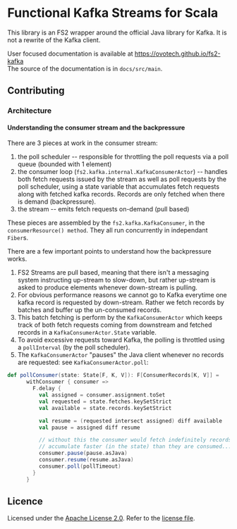 # Functional Kafka Streams for Scala

This library is an FS2 wrapper around the official Java library for Kafka. It is not a rewrite of the Kafka client.

User focused documentation is available at https://ovotech.github.io/fs2-kafka  
The source of the documentation is in `docs/src/main`.

## Contributing

### Architecture

#### Understanding the consumer stream and the backpressure

There are 3 pieces at work in the consumer stream:

1. the poll scheduler -- responsible for throttling the poll requests via a poll queue (bounded with 1 element)
2. the consumer loop (`fs2.kafka.internal.KafkaConsumerActor`) -- handles both fetch requests issued by the stream as well as poll requests by the poll scheduler, using a state variable that accumulates fetch requests along with fetched kafka records. Records are only fetched when there is demand (backpressure).
3. the stream -- emits fetch requests on-demand (pull based)

These pieces are assembled by the `fs2.kafka.KafkaConsumer`, in the `consumerResource() method`. They all run concurrently in independant `Fiber`s.

There are a few important points to understand how the backpressure works.
1. FS2 Streams are pull based, meaning that there isn't a messaging system instructing up-stream to slow-down, but rather up-stream is asked to produce elements whenever down-stream is pulling. 
2. For obvious performance reasons we cannot go to Kafka everytime one kafka record is requested by down-stream. Rather we fetch records by batches and buffer up the un-consumed records.
3. This batch fetching is perform by the `KafkaConsumerActor` which keeps track of both fetch requests coming from downstream and fetched records in a `KafkaConsumerActor.State` variable.
4. To avoid excessive requests toward Kafka, the polling is throttled using a `pollInterval` (by the poll scheduler).
5. The `KafkaConsumerActor` "pauses" the Java client whenever no records are requested: see `KafkaConsumerActor.poll`:
```scala
def pollConsumer(state: State[F, K, V]): F[ConsumerRecords[K, V]] =
      withConsumer { consumer =>
        F.delay {
          val assigned = consumer.assignment.toSet
          val requested = state.fetches.keySetStrict
          val available = state.records.keySetStrict

          val resume = (requested intersect assigned) diff available
          val pause = assigned diff resume

          // without this the consumer would fetch indefinitely records which would potentially
          // accumulate faster (in the state) than they are consumed...
          consumer.pause(pause.asJava)
          consumer.resume(resume.asJava)
          consumer.poll(pollTimeout)
        }
      }
```

## Licence

Licensed under the [Apache License 2.0](https://www.apache.org/licenses/LICENSE-2.0.html). Refer to the [license file](https://github.com/ovotech/fs2-kafka/blob/master/license.txt).
